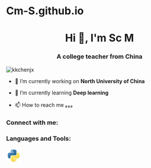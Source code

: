 # Cm-S.github.io
<h1 align="center">Hi 👋, I'm Sc M </h1>
<h3 align="center">A college teacher from China</h3>

<p align="left"> <img src="https://komarev.com/ghpvc/?username=kkchenjx&label=Profile%20views&color=0e75b6&style=flat" alt="kkchenjx" /> </p>

- 🔭 I’m currently working on **North University of China**

- 🌱 I’m currently learning **Deep learning**

- 📫 How to reach me **。。。**

<h3 align="left">Connect with me:</h3>
<p align="left">
</p>

<h3 align="left">Languages and Tools:</h3>
<p align="left"> <a href="https://www.python.org" target="_blank" rel="noreferrer"> <img src="https://raw.githubusercontent.com/devicons/devicon/master/icons/python/python-original.svg" alt="python" width="40" height="40"/> </a> </p>

